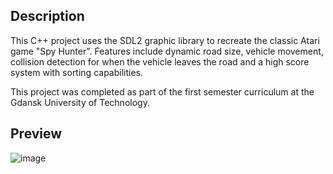 ## Description

This C++ project uses the SDL2 graphic library to recreate the classic Atari game "Spy Hunter". Features include dynamic road size, vehicle movement, collision detection for when the vehicle leaves the road and a high score system with sorting capabilities.

This project was completed as part of the first semester curriculum at the Gdansk University of Technology.

## Preview
![image](https://user-images.githubusercontent.com/60690037/214715501-7ed3c061-11f3-4af1-b7e3-390baaf5d5ce.png)

